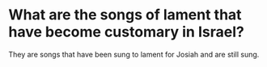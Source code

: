 # What are the songs of lament that have become customary in Israel?

They are songs that have been sung to lament for Josiah and are still sung. 